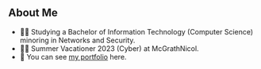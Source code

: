 ## About Me

* 👨‍🎓 Studying a Bachelor of Information Technology (Computer Science) minoring in Networks and Security.
* 👨‍💻 Summer Vacationer 2023 (Cyber) at McGrathNicol.
* 🚀 You can see [my portfolio](http://ottohellwig.github.io) here.
